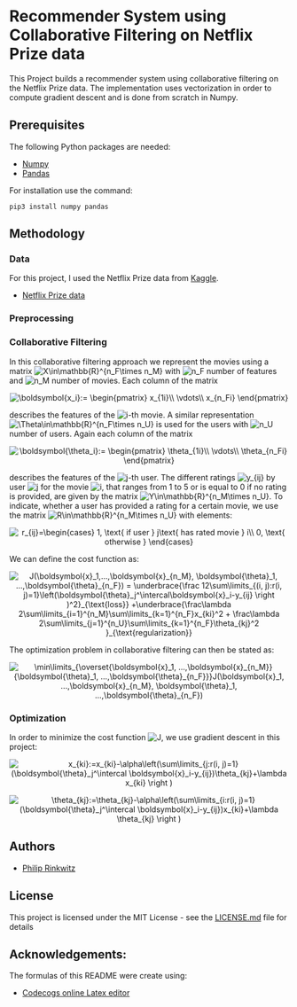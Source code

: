 # Recommender System using Collaborative Filtering on Netflix Prize data

This Project builds a recommender system using collaborative filtering on the Netflix Prize data. 
The implementation uses vectorization in order to compute gradient descent and is done from scratch in Numpy. 

## Prerequisites

The following Python packages are needed:

* [Numpy](https://www.numpy.org/)
* [Pandas](https://pandas.pydata.org/)

For installation use the command:

```
pip3 install numpy pandas
```

## Methodology

### Data

For this project, I used the Netflix Prize data from [Kaggle](https://www.kaggle.com/).

* [Netflix Prize data](https://www.kaggle.com/netflix-inc/netflix-prize-data/downloads/netflix-prize-data.zip/1)

### Preprocessing



### Collaborative Filtering

In this collaborative filtering approach we represent the movies using a matrix <img src="https://latex.codecogs.com/gif.latex?X\in\mathbb{R}^{n_F\times&space;n_M}" title="X\in\mathbb{R}^{n_F\times n_M}" /> with <img src="https://latex.codecogs.com/gif.latex?n_F" title="n_F" /> number of features and <img src="https://latex.codecogs.com/gif.latex?n_M" title="n_M" /> number of movies. Each column of the matrix 

<p align="center">
<img src="https://latex.codecogs.com/gif.latex?\boldsymbol{x_i}:=&space;\begin{pmatrix}&space;x_{1i}\\&space;\vdots\\&space;x_{n_Fi}&space;\end{pmatrix}" title="\boldsymbol{x_i}:= \begin{pmatrix} x_{1i}\\ \vdots\\ x_{n_Fi} \end{pmatrix}" />
</p>

describes the features of the <img src="https://latex.codecogs.com/gif.latex?i" title="i" />-th movie. A similar representation <img src="https://latex.codecogs.com/gif.latex?\Theta\in\mathbb{R}^{n_F\times&space;n_U}" title="\Theta\in\mathbb{R}^{n_F\times n_U}" /> is used for the users with <img src="https://latex.codecogs.com/gif.latex?n_U" title="n_U" /> number of users. Again each column of the matrix

<p align="center">
<img src="https://latex.codecogs.com/gif.latex?\boldsymbol{\theta_i}:=&space;\begin{pmatrix}&space;\theta_{1i}\\&space;\vdots\\&space;\theta_{n_Fi}&space;\end{pmatrix}" title="\boldsymbol{\theta_i}:= \begin{pmatrix} \theta_{1i}\\ \vdots\\ \theta_{n_Fi} \end{pmatrix}" />
</p>

describes the features of the <img src="https://latex.codecogs.com/gif.latex?j" title="j" />-th user. The different ratings <img src="https://latex.codecogs.com/gif.latex?y_{ij}" title="y_{ij}" /> by user <img src="https://latex.codecogs.com/gif.latex?j" title="j" /> for the movie <img src="https://latex.codecogs.com/gif.latex?i" title="i" />, that ranges from 1 to 5 or is equal to 0 if no rating is provided, are given by the matrix <img src="https://latex.codecogs.com/gif.latex?Y\in\mathbb{R}^{n_M\times&space;n_U}" title="Y\in\mathbb{R}^{n_M\times n_U}" />. To indicate, whether a user has provided a rating for a certain movie, we use the matrix <img src="https://latex.codecogs.com/gif.latex?R\in\mathbb{R}^{n_M\times&space;n_U}" title="R\in\mathbb{R}^{n_M\times n_U}" /> with elements:   

<p align="center">
<img src="https://latex.codecogs.com/gif.latex?r_{ij}=\begin{cases}&space;1,&space;\text{&space;if&space;user&space;}&space;j\text{&space;has&space;rated&space;movie&space;}&space;i\\&space;0,&space;\text{&space;otherwise&space;}&space;\end{cases}" title="r_{ij}=\begin{cases} 1, \text{ if user } j\text{ has rated movie } i\\ 0, \text{ otherwise } \end{cases}" />
</p>

We can define the cost function as:

<p align="center">
<img src="https://latex.codecogs.com/gif.latex?J(\boldsymbol{x}_1,...,\boldsymbol{x}_{n_M},&space;\boldsymbol{\theta}_1,&space;...,\boldsymbol{\theta}_{n_F})&space;=&space;\underbrace{\frac&space;12\sum\limits_{(i,&space;j):r(i,&space;j)=1}\left(\boldsymbol{\theta}_j^\intercal\boldsymbol{x}_i-y_{ij}&space;\right&space;)^2}_{\text{loss}}&space;&plus;\underbrace{\frac\lambda&space;2\sum\limits_{i=1}^{n_M}\sum\limits_{k=1}^{n_F}x_{ki}^2&space;&plus;&space;\frac\lambda&space;2\sum\limits_{j=1}^{n_U}\sum\limits_{k=1}^{n_F}\theta_{kj}^2&space;}_{\text{regularization}}" title="J(\boldsymbol{x}_1,...,\boldsymbol{x}_{n_M}, \boldsymbol{\theta}_1, ...,\boldsymbol{\theta}_{n_F}) = \underbrace{\frac 12\sum\limits_{(i, j):r(i, j)=1}\left(\boldsymbol{\theta}_j^\intercal\boldsymbol{x}_i-y_{ij} \right )^2}_{\text{loss}} +\underbrace{\frac\lambda 2\sum\limits_{i=1}^{n_M}\sum\limits_{k=1}^{n_F}x_{ki}^2 + \frac\lambda 2\sum\limits_{j=1}^{n_U}\sum\limits_{k=1}^{n_F}\theta_{kj}^2 }_{\text{regularization}}" />
</p>

The optimization problem in collaborative filtering can then be stated as:

<p align="center">
<img src="https://latex.codecogs.com/gif.latex?\min\limits_{\overset{\boldsymbol{x}_1,&space;...,\boldsymbol{x}_{n_M}}{\boldsymbol{\theta}_1,&space;...,\boldsymbol{\theta}_{n_F}}}J(\boldsymbol{x}_1,&space;...,\boldsymbol{x}_{n_M},&space;\boldsymbol{\theta}_1,&space;...,\boldsymbol{\theta}_{n_F})" title="\min\limits_{\overset{\boldsymbol{x}_1, ...,\boldsymbol{x}_{n_M}}{\boldsymbol{\theta}_1, ...,\boldsymbol{\theta}_{n_F}}}J(\boldsymbol{x}_1, ...,\boldsymbol{x}_{n_M}, \boldsymbol{\theta}_1, ...,\boldsymbol{\theta}_{n_F})" />
</p>

### Optimization

In order to minimize the cost function <img src="https://latex.codecogs.com/gif.latex?J" title="J" />, we use
gradient descent in this project:

<p align="center">
<img src="https://latex.codecogs.com/gif.latex?x_{ki}:=x_{ki}-\alpha\left(\sum\limits_{j:r(i,&space;j)=1}(\boldsymbol{\theta}_j^\intercal&space;\boldsymbol{x}_i-y_{ij})\theta_{kj}&plus;\lambda&space;x_{ki}&space;\right&space;)" title="x_{ki}:=x_{ki}-\alpha\left(\sum\limits_{j:r(i, j)=1}(\boldsymbol{\theta}_j^\intercal \boldsymbol{x}_i-y_{ij})\theta_{kj}+\lambda x_{ki} \right )" />
</p>
<p align="center">
<img src="https://latex.codecogs.com/gif.latex?\theta_{kj}:=\theta_{kj}-\alpha\left(\sum\limits_{i:r(i,&space;j)=1}(\boldsymbol{\theta}_j^\intercal&space;\boldsymbol{x}_i-y_{ij})x_{ki}&plus;\lambda&space;\theta_{kj}&space;\right&space;)" title="\theta_{kj}:=\theta_{kj}-\alpha\left(\sum\limits_{i:r(i, j)=1}(\boldsymbol{\theta}_j^\intercal \boldsymbol{x}_i-y_{ij})x_{ki}+\lambda \theta_{kj} \right )" />
</p>


## Authors

* [Philip Rinkwitz](https://github.com/rinkwitz)

## License

This project is licensed under the MIT License - see the [LICENSE.md](LICENSE.md) file for details

## Acknowledgements:

The formulas of this README were create using:
* [Codecogs online Latex editor](https://www.codecogs.com/latex/eqneditor.php)
